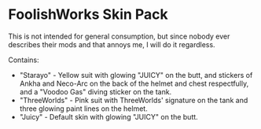# FoolishWorks Skin Pack
This is not intended for general consumption, but since nobody ever describes their mods and that annoys me, I will do it regardless.

Contains: 

* "Starayo" - Yellow suit with glowing "JUICY" on the butt, and stickers of Ankha and Neco-Arc on the back of the helmet and chest respectfully, and a "Voodoo Gas" diving sticker on the tank.
* "ThreeWorlds" - Pink suit with ThreeWorlds' signature on the tank and three glowing paint lines on the helmet.
* "Juicy" - Default skin with glowing "JUICY" on the butt.
